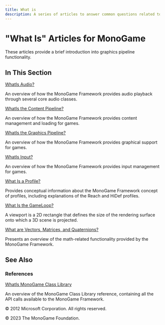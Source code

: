 ```yaml
---
title: What is
description: A series of articles to answer common questions related to MonoGame operation!
---
```


# "What Is" Articles for MonoGame

These articles provide a brief introduction into graphics pipeline functionality.

## In This Section

[WhatIs Audio?](WhatIs_Audio.md)

An overview of how the MonoGame Framework provides audio playback through several core audio classes.

[WhatIs the Content Pipeline?](content_pipeline/index.md)

An overview of how the MonoGame Framework provides content management and loading for games.

[WhatIs the Graphics Pipeline?](graphics/index.md)

An overview of how the MonoGame Framework provides graphical support for games.

[WhatIs Input?](WhatIs_Input.md)

An overview of how the MonoGame Framework provides input management for games.

[What Is a Profile?](WhatIs_Profile.md)

Provides conceptual information about the MonoGame Framework concept of profiles, including explanations of the Reach and HiDef profiles.

[What Is the GameLoop?](WhatIs_TheGameLoop.md)

A viewport is a 2D rectangle that defines the size of the rendering surface onto which a 3D scene is projected.

[What are Vectors, Matrices, and Quaternions?](WhatIs_VectorMatrixQuat.md)

Presents an overview of the math-related functionality provided by the MonoGame Framework.

## See Also

### References

[WhatIs MonoGame Class Library](WhatIs_MonoGame_Class_Library.md)

An overview of the MonoGame Class Library reference, containing all the API calls available to the MonoGame Framework.

© 2012 Microsoft Corporation. All rights reserved.  

© 2023 The MonoGame Foundation.
